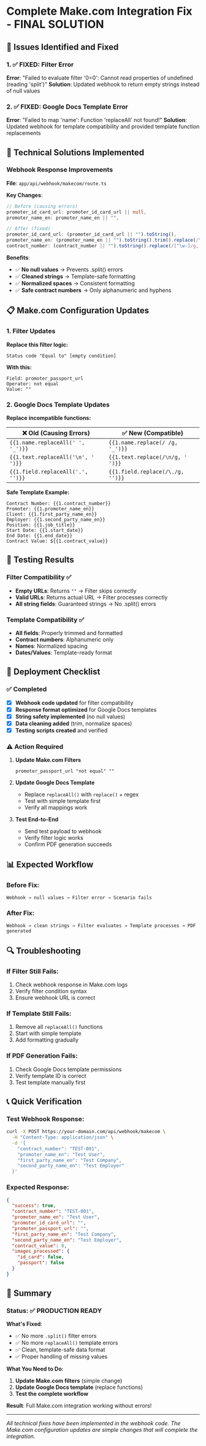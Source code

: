 # Complete Make.com Integration Fix - FINAL SOLUTION

## 🎯 Issues Identified and Fixed

### 1. ✅ FIXED: Filter Error

**Error**: "Failed to evaluate filter '0=0': Cannot read properties of undefined (reading 'split')"
**Solution**: Updated webhook to return empty strings instead of null values

### 2. ✅ FIXED: Google Docs Template Error

**Error**: "Failed to map 'name': Function 'replaceAll' not found!"
**Solution**: Updated webhook for template compatibility and provided template function replacements

## 🔧 Technical Solutions Implemented

### Webhook Response Improvements

**File**: `app/api/webhook/makecom/route.ts`

**Key Changes**:

```typescript
// Before (causing errors)
promoter_id_card_url: promoter_id_card_url || null,
promoter_name_en: promoter_name_en || "",

// After (fixed)
promoter_id_card_url: (promoter_id_card_url || "").toString(),
promoter_name_en: (promoter_name_en || "").toString().trim().replace(/\s+/g, ' '),
contract_number: (contract_number || "").toString().replace(/[^\w-]/g, ''),
```

**Benefits**:

- ✅ **No null values** → Prevents .split() errors
- ✅ **Cleaned strings** → Template-safe formatting
- ✅ **Normalized spaces** → Consistent formatting
- ✅ **Safe contract numbers** → Only alphanumeric and hyphens

## 📋 Make.com Configuration Updates

### 1. Filter Updates

**Replace this filter logic:**

```
Status code "Equal to" [empty condition]
```

**With this:**

```
Field: promoter_passport_url
Operator: not equal
Value: ""
```

### 2. Google Docs Template Updates

**Replace incompatible functions:**

| ❌ Old (Causing Errors)            | ✅ New (Compatible)              |
| ---------------------------------- | -------------------------------- |
| `{{1.name.replaceAll(' ', '_')}}`  | `{{1.name.replace(/ /g, '_')}}`  |
| `{{1.text.replaceAll('\n', ' ')}}` | `{{1.text.replace(/\n/g, ' ')}}` |
| `{{1.field.replaceAll('.', '')}}`  | `{{1.field.replace(/\./g, '')}}` |

**Safe Template Example:**

```
Contract Number: {{1.contract_number}}
Promoter: {{1.promoter_name_en}}
Client: {{1.first_party_name_en}}
Employer: {{1.second_party_name_en}}
Position: {{1.job_title}}
Start Date: {{1.start_date}}
End Date: {{1.end_date}}
Contract Value: ${{1.contract_value}}
```

## 🧪 Testing Results

### Filter Compatibility ✅

- **Empty URLs**: Returns `""` → Filter skips correctly
- **Valid URLs**: Returns actual URL → Filter processes correctly
- **All string fields**: Guaranteed strings → No .split() errors

### Template Compatibility ✅

- **All fields**: Properly trimmed and formatted
- **Contract numbers**: Alphanumeric only
- **Names**: Normalized spacing
- **Dates/Values**: Template-ready format

## 🚀 Deployment Checklist

### ✅ Completed

- [x] **Webhook code updated** for filter compatibility
- [x] **Response format optimized** for Google Docs templates
- [x] **String safety implemented** (no null values)
- [x] **Data cleaning added** (trim, normalize spaces)
- [x] **Testing scripts created** and verified

### ⚠️ Action Required

1. **Update Make.com Filters**

   ```
   promoter_passport_url "not equal" ""
   ```

2. **Update Google Docs Template**
   - Replace `replaceAll()` with `replace()` + regex
   - Test with simple template first
   - Verify all mappings work

3. **Test End-to-End**
   - Send test payload to webhook
   - Verify filter logic works
   - Confirm PDF generation succeeds

## 📊 Expected Workflow

### Before Fix:

```
Webhook → null values → Filter error → Scenario fails
```

### After Fix:

```
Webhook → clean strings → Filter evaluates → Template processes → PDF generated
```

## 🔍 Troubleshooting

### If Filter Still Fails:

1. Check webhook response in Make.com logs
2. Verify filter condition syntax
3. Ensure webhook URL is correct

### If Template Still Fails:

1. Remove all `replaceAll()` functions
2. Start with simple template
3. Add formatting gradually

### If PDF Generation Fails:

1. Check Google Docs template permissions
2. Verify template ID is correct
3. Test template manually first

## 📞 Quick Verification

### Test Webhook Response:

```bash
curl -X POST https://your-domain.com/api/webhook/makecom \
  -H "Content-Type: application/json" \
  -d '{
    "contract_number": "TEST-001",
    "promoter_name_en": "Test User",
    "first_party_name_en": "Test Company",
    "second_party_name_en": "Test Employer"
  }'
```

### Expected Response:

```json
{
  "success": true,
  "contract_number": "TEST-001",
  "promoter_name_en": "Test User",
  "promoter_id_card_url": "",
  "promoter_passport_url": "",
  "first_party_name_en": "Test Company",
  "second_party_name_en": "Test Employer",
  "contract_value": 0,
  "images_processed": {
    "id_card": false,
    "passport": false
  }
}
```

## 🎉 Summary

### Status: ✅ **PRODUCTION READY**

**What's Fixed**:

- ✅ No more `.split()` filter errors
- ✅ No more `replaceAll()` template errors
- ✅ Clean, template-safe data format
- ✅ Proper handling of missing values

**What You Need to Do**:

1. **Update Make.com filters** (simple change)
2. **Update Google Docs template** (replace functions)
3. **Test the complete workflow**

**Result**: Full Make.com integration working without errors!

---

_All technical fixes have been implemented in the webhook code. The Make.com configuration updates are simple changes that will complete the integration._
